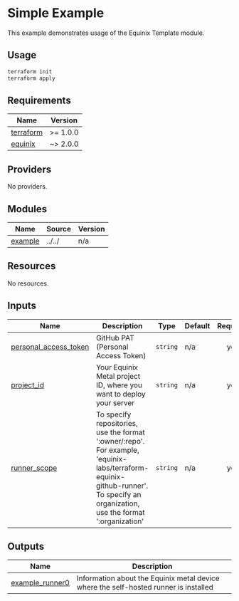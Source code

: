 # Simple Example

This example demonstrates usage of the Equinix Template module.

## Usage

```bash
terraform init
terraform apply
```

<!-- TEMPLATE: The following block has been generated by terraform-docs util: https://github.com/terraform-docs/terraform-docs -->
<!-- BEGIN_TF_DOCS -->
## Requirements

| Name | Version |
|------|---------|
| <a name="requirement_terraform"></a> [terraform](#requirement\_terraform) | >= 1.0.0 |
| <a name="requirement_equinix"></a> [equinix](#requirement\_equinix) | ~> 2.0.0 |

## Providers

No providers.

## Modules

| Name | Source | Version |
|------|--------|---------|
| <a name="module_example"></a> [example](#module\_example) | ../../ | n/a |

## Resources

No resources.

## Inputs

| Name | Description | Type | Default | Required |
|------|-------------|------|---------|:--------:|
| <a name="input_personal_access_token"></a> [personal\_access\_token](#input\_personal\_access\_token) | GitHub PAT (Personal Access Token) | `string` | n/a | yes |
| <a name="input_project_id"></a> [project\_id](#input\_project\_id) | Your Equinix Metal project ID, where you want to deploy your server | `string` | n/a | yes |
| <a name="input_runner_scope"></a> [runner\_scope](#input\_runner\_scope) | To specify repositories, use the format ':owner/:repo'. For example, 'equinix-labs/terraform-equinix-github-runner'. To specify an organization, use the format ':organization' | `string` | n/a | yes |

## Outputs

| Name | Description |
|------|-------------|
| <a name="output_example_runner0"></a> [example\_runner0](#output\_example\_runner0) | Information about the Equinix metal device where the self-hosted runner is installed |
<!-- END_TF_DOCS -->
